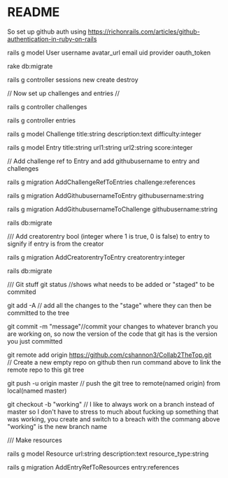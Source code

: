 # README


So set up github auth using https://richonrails.com/articles/github-authentication-in-ruby-on-rails

rails g model User username avatar_url email uid provider oauth_token

rake db:migrate

rails g controller sessions new create destroy

// Now set up challenges and entries //

rails g controller challenges

rails g controller entries

rails g model Challenge title:string description:text difficulty:integer

rails g model Entry title:string url1:string url2:string score:integer

// Add challenge ref to Entry and add githubusername to entry and challenges

rails g migration AddChallengeRefToEntries challenge:references

rails g migration AddGithubusernameToEntry githubusername:string

rails g migration AddGithubusernameToChallenge githubusername:string

rails db:migrate

/// Add creatorentry bool (integer where 1 is true, 0 is false) to entry to signify if entry is from the creator

rails g migration AddCreatorentryToEntry creatorentry:integer

rails db:migrate


/// Git stuff
git status //shows what needs to be added or "staged" to be commited

git add -A // add all the changes to the "stage" where they can then be committed to the tree

git commit -m "message"//commit your changes to whatever branch you are working on, so now the version of the code that git has is the version you just committed

git remote add origin https://github.com/cshannon3/Collab2TheTop.git  
// Create a new empty repo on github then run command above to link the remote repo to this git tree

git push -u origin master
// push the git tree to remote(named origin) from local(named master)

git checkout -b "working"
// I like to always work on a branch instead of master so I don't have to stress to much about fucking up something that was working, you create and switch to a breach with the commang above "working" is the new branch name

/// Make resources

rails g model Resource url:string description:text resource_type:string

rails g migration AddEntryRefToResources entry:references

